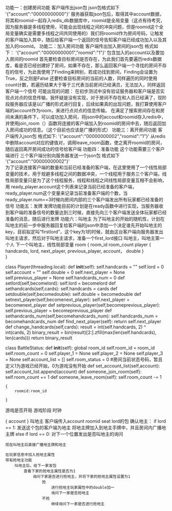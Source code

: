 功能一：创建房间功能
    客户端传出json包
        json包格式如下
        '{\"account\":\"00000000000\"}'
    服务器获取json包后，取得其中account数据，将其和roomid一起存入redis_db数据库中，roomid是全局变量（这点有待考究，因为服务器是多线程使用，可能会出现线程之间的冲突问题，但是roomid这个全局变量确实是需要多线程之间共同使用的）我们将roomid作为房间号码，让触发的客户端加入其中，随后给客户端一个返回的信号告知客户端已经成功加入以及其加入的roomid。
功能二：加入房间功能
    客户端传出加入房间的json包
        格式如下：
        '{\"account\":\"00000000001\",\"roomid\":\"1\"}'
    包含加入的account以及要加入房间的roomid
    首先要检查目标房间是否存在，为此我们首先要遍历redis数据库，看是否已经创建好了房间，如果不存在，那么返回客户端一个寻找的房间不存在的信号，为此我使用了Finding来辨别，若成功找到房间，Finding会设置为True，反之则是False
    还要检查目标房间的当前的人数，同样遍历的同时使用count计数，若遍历结果大于等于三代表当前房间已经满员，无法加入，同样返回客户端一个信号
    可能出现的问题：
    在初步测试中没有验证服务器和客户端是否实现点对点的信息传输，我怀疑是没有实现，对于房间不存在和人员已经满了，现阶段服务器应该是以广播的形式进行回复，后续如果真的出现问题，我打算使用客户端的account作为room，来进行点对点的信息传输。
    在满足了搜索房间存在和房间未满的条件下，可以成功加入房间，将json中的accout和roomid存入redis中，并使用join_room（）函数将连接的客户端加入到roomid的房间中去，随后返回加入房间成功的信息。（这个目前也应该是广播的形式）
功能三：离开房间功能
    客户端传入json包
        格式如下:
        '{\"account\":\"00000000002\",\"roomid\":\"1\"}'
    从redis中删除account对应的键值对，调用leave_room函数，使之离开roomid的房间，随后返回离开房间成功的信号给客户端
功能四：准备功能
    这个功能需要三个客户端进行
    三个客户端分别向服务器发送一个json包
    格式如下
        '{\"account\":\"00000000002\"}'    
    为了记录连接客户端的数量和当前已经准备的客户端，在这里使用了一个线性局部变量的技术，用于规避多线程之间的数据冲突，一个线程用于服务三个客户端，线性局部变量只是为了这个线程服务，线程和线程之间线性局部变量互相不会影响，用    ready_player.account这个列表来记录当前已经准备的客户端，
    ready_player.num这个变量来记录当前准备客户端的个数，当ready_player.num==3时候向房间内部的三个客户端发出所有玩家都已经准备的信号
功能五：发牌
    发牌功能目前的计划是在ready函数中进行实现，当服务器收到客户端的准备信号的数量达到三时候，直接先向三个客户端发送全体玩家都已经准备的消息，随后进行发牌
功能六：叫地主
    为了叫地主的开始的随机性，计划在叫地主的前一步中服务器回复给客户端的json中添加一个决定谁先开始叫地主的key，目前拟定叫“firstlord”，这个key为1的时候，就由这台客户端向服务器发出叫地主请求，然后对于叫地主请求，准备一个first_lord接口
    叫地主，叫地主第一个人
            下一个叫地主，线性局部变量
            room
            {
                room_id
                room_count
                player
                {   
                    handcards,
                    lord,
                    next_player,
                    previous_player,
                    account，
                    double
                }    
            }



class Player(threading.local):
    def __init__(self):
        self.handcards = ""
        self.lord = 0
        self.account = ""
        self.double = 0
        self.next_player  = None
        self.previous_player = None
        self.handcards_num = 0
    def setlord(self,becomelord):
        self.lord = becomelord
    def sethandcards(self,cards):
        self.handcards = cards
    def setdouble(self,becomedouble):
        self.double = becomedouble
    def setnext_player(self,becomenext_player):
        self.next_player = becomenext_player
    def setprevious_player(self,becomeprevious_player):
        self.previous_player = becomeprevious_player
    def sethandcards_num(self,becomehandcards_num):
        self.handcards_num = becomehandcards_num
    def find_next_player(self):
        return self.next_player
    def change_handcards(self,cards):
        result = int(self.handcards, 2) ^ int(cards, 2)
        binary_result = bin(result)[2:].zfill(max(len(self.handcards), len(cards)))
        return binary_result

class BattleStatus:
    def __init__(self):
        global room_id
        self.room_id = room_id
        self.room_count = 0
        self.player_1 = None
        self.player_2 = None
        self.player_3 = None
        self.account_list = []
        self.room_status = 0 #房间当前状态号码，暂且定义1为游戏已经开始，0为游戏没有开始
    def set_account_list(self,account):
        self.account_list.append(account)
    def someone_join_room(self):
        self.room_count += 1
    def someone_leave_room(self):
        self.room_count -= 1

    {
        roomid:room_id
        
    }

游戏是否开局
游戏阶段
时钟
<!-- 房间满了没告诉我
房间不存在没告诉我 -->
{
    account
}
叫地主
    客户端传入account roomid seat lord的包
确认地主：
    if lord == 1:
        发送这个包的客户端为地主
            将地主牌加入到地主手牌中，并且房间内广播地主牌
            <!-- 修改手牌数据
                将手牌中的牌翻译回01的格式
                将地主牌翻译回01的格式，
                手牌和地主牌进行或运算
                得到结果重新进行打包成为一个整数，并加入数据库中 -->
            <!-- 修改对应对局数据
                修改地主身份
                    将数据库中lord赋为1
                修改地主手牌
                    直接将修改的手牌赋给地主 -->
    else if lord == 0:
        对下一个位置发出是否叫地主的询问
    


    现在叫地主后直接广播地主牌和地主
    
    在玩家信息中加入抢地主属性
    带有抢地主功能
        叫地主后，给下一家发包
            查看下家的抢地主属性是否为1
                询问下家是否进行抢地主，并将下家的抢地主属性设置为1
                    抢  
                        进行抢地主玩家属性中的double加一
                        询问下一家是否抢地主
                    不抢
                        继续询问下一家是否进行抢地主